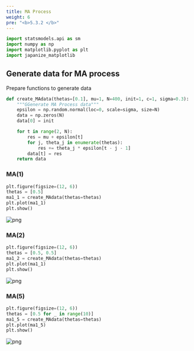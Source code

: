 ```yaml
---
title: MA Process
weight: 6
pre: "<b>5.3.2 </b>"
---
```


```python
import statsmodels.api as sm
import numpy as np
import matplotlib.pyplot as plt
import japanize_matplotlib
```

## Generate data for MA process

Prepare functions to generate data


```python
def create_MAdata(thetas=[0.1], mu=1, N=400, init=1, c=1, sigma=0.3):
    """GGenerate MA Process data"""
    epsilon = np.random.normal(loc=0, scale=sigma, size=N)
    data = np.zeros(N)
    data[0] = init

    for t in range(2, N):
        res = mu + epsilon[t]
        for j, theta_j in enumerate(thetas):
            res += theta_j * epsilon[t - j - 1]
        data[t] = res
    return data
```

### MA(1)


```python
plt.figure(figsize=(12, 6))
thetas = [0.5]
ma1_1 = create_MAdata(thetas=thetas)
plt.plot(ma1_1)
plt.show()
```


    
![png](/images/timeseries/model/005-2-MA-process_files/005-2-MA-process_4_1.png)
    


### MA(2)


```python
plt.figure(figsize=(12, 6))
thetas = [0.5, 0.5]
ma1_2 = create_MAdata(thetas=thetas)
plt.plot(ma1_1)
plt.show()
```


    
![png](/images/timeseries/model/005-2-MA-process_files/005-2-MA-process_6_1.png)
    


### MA(5)


```python
plt.figure(figsize=(12, 6))
thetas = [0.5 for _ in range(10)]
ma1_5 = create_MAdata(thetas=thetas)
plt.plot(ma1_5)
plt.show()
```


    
![png](/images/timeseries/model/005-2-MA-process_files/005-2-MA-process_8_1.png)
    
